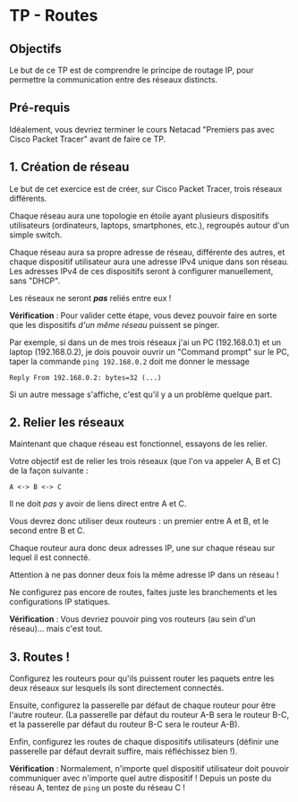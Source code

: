 # TP - Routes

## Objectifs

Le but de ce TP est de comprendre le principe de routage IP, pour permettre la communication entre des réseaux distincts.

## Pré-requis

Idéalement, vous devriez terminer le cours Netacad "Premiers pas avec Cisco Packet Tracer" avant de faire ce TP.

## 1. Création de réseau

Le but de cet exercice est de créer, sur Cisco Packet Tracer, trois réseaux différents.

Chaque réseau aura une topologie en étoile ayant plusieurs dispositifs utilisateurs (ordinateurs, laptops, smartphones, etc.), regroupés autour d'un simple switch.

Chaque réseau aura sa propre adresse de réseau, différente des autres, et chaque dispositif utilisateur aura une adresse IPv4 unique dans son réseau. Les adresses IPv4 de ces dispositifs seront à configurer manuellement, sans "DHCP".

Les réseaux ne seront _**pas**_ reliés entre eux !

**Vérification** : Pour valider cette étape, vous devez pouvoir faire en sorte que les dispositifs _d'un même réseau_ puissent se pinger.

Par exemple, si dans un de mes trois réseaux j'ai un PC (192.168.0.1) et un laptop (192.168.0.2), je dois pouvoir ouvrir un "Command prompt" sur le PC, taper la commande `ping 192.168.0.2` doit me donner le message 

`Reply From 192.168.0.2: bytes=32 (...)`

Si un autre message s'affiche, c'est qu'il y a un problème quelque part.

## 2. Relier les réseaux

Maintenant que chaque réseau est fonctionnel, essayons de les relier.

Votre objectif est de relier les trois réseaux (que l'on va appeler A, B et C) de la façon suivante :

`A <-> B <-> C`

Il ne doit _pas_ y avoir de liens direct entre A et C.

Vous devrez donc utiliser deux routeurs : un premier entre A et B, et le second entre B et C.

Chaque routeur aura donc deux adresses IP, une sur chaque réseau sur lequel il est connecté.

Attention à ne pas donner deux fois la même adresse IP dans un réseau !

Ne configurez pas encore de routes, faites juste les branchements et les configurations IP statiques.

**Vérification** : Vous devriez pouvoir ping vos routeurs (au sein d'un réseau)... mais c'est tout.

## 3. Routes !

Configurez les routeurs pour qu'ils puissent router les paquets entre les deux réseaux sur lesquels ils sont directement connectés.

Ensuite, configurez la passerelle par défaut de chaque routeur pour être l'autre routeur. (La passerelle par défaut du routeur A-B sera le routeur B-C, et la passerelle par défaut du routeur B-C sera le routeur A-B).

Enfin, configurez les routes de chaque dispositifs utilisateurs (définir une passerelle par défaut devrait suffire, mais réfléchissez bien !).

**Vérification** : Normalement, n'importe quel dispositif utilisateur doit pouvoir communiquer avec n'importe quel autre dispositif ! Depuis un poste du réseau A, tentez de `ping` un poste du réseau C !